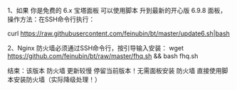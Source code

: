 1、如果 你是免费的 6.x 宝塔面板 可以使用脚本 升到最新的开心版 6.9.8 面板，操作方法：在SSH命令行执行：

curl https://raw.githubusercontent.com/feinubin/bt/master/update6.sh|bash

2、Nginx 防火墙必须通过SSH命令行，按引导输入安装：
wget https://github.com/feinubin/bt/raw/master/fhq.sh && bash fhq.sh

结束：该版本 防火墙 更新较慢 停留当前版本！无需面板安装 防火墙 直接使用脚本安装防火墙（实际降级处理！）
